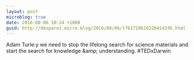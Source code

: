 ```yaml
---
layout: post
microblog: true
date: 2016-08-06 10:24 +1000
guid: http://desparoz.micro.blog/2016/08/06/t761719616326414336.html
---
```

Adam Turle:y we need to stop the lifelong search for science materials and start the search for knowledge &amp;amp; understanding. #TEDxDarwin
